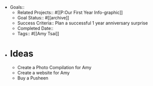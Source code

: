 - Goals::
    - Related Projects:: #[[P:Our First Year Info-graphic]] 
    - Goal Status:: #[[archive]]
    - Success Criteria:: Plan a successful 1 year anniversary surprise
    - Completed Date::
    - Tags:: #[[Amy Tsai]] 
- # Ideas
    - Create a Photo Compilation for Amy
    - Create a website for Amy
    - Buy a Pusheen
